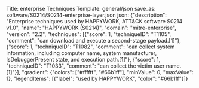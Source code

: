 Title: enterprise Techniques
Template: general/json
save_as: software/S0214/S0214-enterprise-layer.json
json: {"description": "Enterprise techniques used by HAPPYWORK, ATT&CK software S0214 v1.0", "name": "HAPPYWORK (S0214)", "domain": "mitre-enterprise", "version": "2.2", "techniques": [{"score": 1, "techniqueID": "T1105", "comment": "can download and execute a second-stage payload.[1]"}, {"score": 1, "techniqueID": "T1082", "comment": "can collect system information, including computer name, system manufacturer, IsDebuggerPresent state, and execution path.[1]"}, {"score": 1, "techniqueID": "T1033", "comment": "can collect the victim user name.[1]"}], "gradient": {"colors": ["#ffffff", "#66b1ff"], "minValue": 0, "maxValue": 1}, "legendItems": [{"label": "used by HAPPYWORK", "color": "#66b1ff"}]}